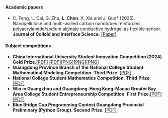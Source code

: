 #### **Academic papers**

- C. Feng, L. Cai, G. Zhu, <strong>L. Chen</strong>, X. Xie and J. Guo* (2025). Nanocellulose and multi-walled carbon nanotubes reinforced polyacrylamide/sodium alginate conductive hydrogel as flexible sensor. <strong>Journal of Colloid and Interface Science</strong>. [[Paper]](https://doi.org/10.1016/j.jcis.2024.08.067)

#### **Subject** **competitions**

- **China International University Student Innovation Competition (2024)**. **Gold** **Prize**.[[PDF]](https://drive.google.com/file/d/1L9IS5AaCGyJ-I2BiUCh3M2tNL8wyenS-/view?usp=sharing)  [[PDF]](https://drive.google.com/file/d/1XDCAYpii_a15mXad7c9p-wThe7mylrhP/view?usp=drive_link)[[PNG]](https://drive.google.com/file/d/1VSybrq11n2jKRitowT9jTVg9uMJbl3QY/view?usp=drive_link)[[PNG]](https://drive.google.com/file/d/1pMTKRsZBnG7OQDD6zo_FFf25RPXyvlY6/view?usp=drive_link)[[PNG]](https://drive.google.com/file/d/1AfReCA7Tw2Nz3Zc7R_VHxSAJNSu8wSEr/view?usp=drive_link)
- **Guangdong** **Province** **Branch** **of** **the** **National** **College** **Student** **Mathematical** **Modeling** **Competition**. **Third** **Prize**. [[PDF]](https://drive.google.com/file/d/1JbZkpdW3t11VcBKq2zZtUvUXPjZcYcti/view?usp=drive_link) 
- **National** **College** **Student** **Mathematics** **Competition**. **Third** **Prize**.  [[PDF]](https://drive.google.com/file/d/1wWqryUgLoy-B4BbtVcG0l37meu-_HWzV/view?usp=drive_link) 
- **Win in Guangzhou and Guangdong-Hong Kong-Macao Greater Bay Area College Student Entrepreneurship Competition**. **First** **Prize**.[[PDF]](https://drive.google.com/file/d/12gkki03IUYB3N6Vo24hObxgzOxfXvZ_-/view?usp=drive_link)  [[PDF]](https://drive.google.com/file/d/13uHUhgmEkZsPdqdxtT2ZgOrsPe1pBgF5/view?usp=drive_link) 
- **Blue Bridge Cup Programming Contest Guangdong Provincial Preliminary (Python Group)**. **Second** **Prize**. [[PDF]](https://drive.google.com/file/d/1OZiLuYng5mMsCZ7IcDBu_78QX7HP_ZYX/view?usp=drive_link) 

